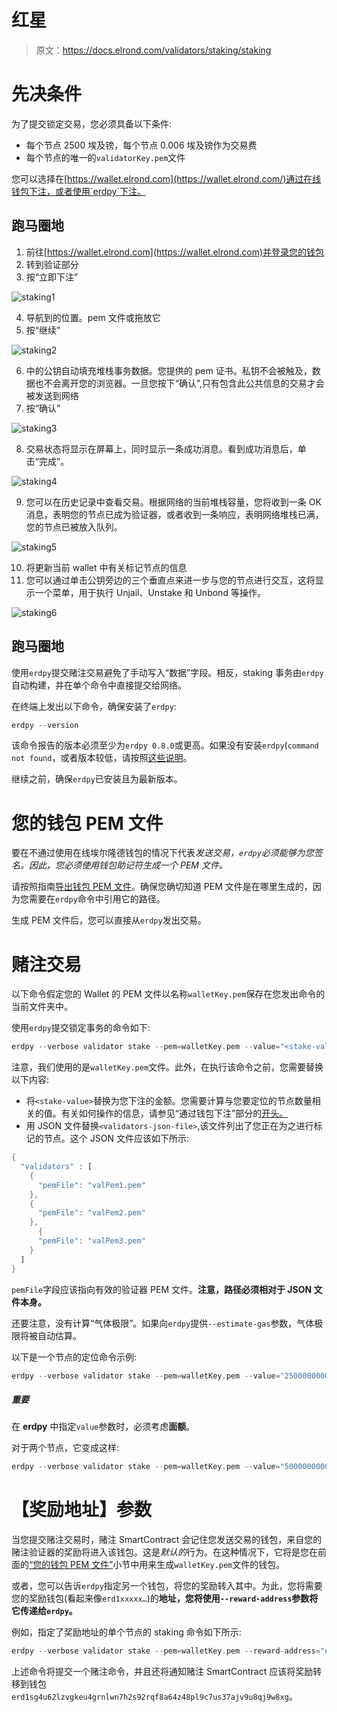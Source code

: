 # 红星

> 原文：<https://docs.elrond.com/validators/staking/staking>

 # **先决条件**

为了提交锁定交易，您必须具备以下条件:

*   每个节点 2500 埃及镑，每个节点 0.006 埃及镑作为交易费
*   每个节点的唯一的`validatorKey.pem`文件

您可以选择在[https://wallet.elrond.com](https://wallet.elrond.com/)通过在线钱包下注，或者使用`erdpy`下注。

## **跑马圈地**

1.  前往[https://wallet.elrond.com](https://wallet.elrond.com)并登录您的钱包
2.  转到验证部分
3.  按“立即下注”

![staking1](../Images/36b991c3a404a38e6ebc29bc92ee0e64.png)

4.  导航到的位置。pem 文件或拖放它
5.  按“继续”

![staking2](../Images/5be2f040615aa54fdcaaa17c0e1c6c0e.png)

6.  中的公钥自动填充堆栈事务数据。您提供的 pem 证书。私钥不会被触及，数据也不会离开您的浏览器。一旦您按下“确认”,只有包含此公共信息的交易才会被发送到网络
7.  按“确认”

![staking3](../Images/c1d6e8d2a5eaaf04b6b2ac5dd3d93643.png)

8.  交易状态将显示在屏幕上，同时显示一条成功消息。看到成功消息后，单击“完成”。

![staking4](../Images/548b04201a7fb562658e17b327e7e592.png)

9.  您可以在历史记录中查看交易。根据网络的当前堆栈容量，您将收到一条 OK 消息，表明您的节点已成为验证器，或者收到一条响应，表明网络堆栈已满，您的节点已被放入队列。

![staking5](../Images/81ab55eea66dccf9b74fa993459d594e.png)

10.  将更新当前 wallet 中有关标记节点的信息
11.  您可以通过单击公钥旁边的三个垂直点来进一步与您的节点进行交互，这将显示一个菜单，用于执行 Unjail、Unstake 和 Unbond 等操作。

![staking6](../Images/945dfb0c5512ac01f59e6780e7910ad6.png)

## **跑马圈地**

使用`erdpy`提交赌注交易避免了手动写入“数据”字段。相反，staking 事务由`erdpy`自动构建，并在单个命令中直接提交给网络。

在终端上发出以下命令，确保安装了`erdpy`:

```rust
erdpy --version 
```

该命令报告的版本必须至少为`erdpy 0.8.0`或更高。如果没有安装`erdpy`(`command not found`，或者版本较低，请按照[这些说明](/sdk-and-tools/erdpy/installing-erdpy)。

继续之前，确保`erdpy`已安装且为最新版本。

# **您的钱包 PEM 文件**

要在不通过使用在线埃尔隆德钱包的情况下代表*发送交易，`erdpy`必须能够为您签名。因此，您必须使用钱包助记符生成一个 PEM 文件。*

请按照指南[导出钱包 PEM 文件](/sdk-and-tools/erdpy/deriving-the-wallet-pem-file)。确保您确切知道 PEM 文件是在哪里生成的，因为您需要在`erdpy`命令中引用它的路径。

生成 PEM 文件后，您可以直接从`erdpy`发出交易。

# **赌注交易**

以下命令假定您的 Wallet 的 PEM 文件以名称`walletKey.pem`保存在您发出命令的当前文件夹中。

使用`erdpy`提交锁定事务的命令如下:

```rust
erdpy --verbose validator stake --pem=walletKey.pem --value="<stake-value>" --validators-file=<validators-json-file> --proxy=https://gateway.elrond.com --estimate-gas --recall-nonce 
```

注意，我们使用的是`walletKey.pem`文件。此外，在执行该命令之前，您需要替换以下内容:

*   将`<stake-value>`替换为您下注的金额。您需要计算与您要定位的节点数量相关的值。有关如何操作的信息，请参见“通过钱包下注”部分的[开头。](/validators/staking/staking#staking-through-the-wallet)
*   用 JSON 文件替换`<validators-json-file>`,该文件列出了您正在为之进行标记的节点。这个 JSON 文件应该如下所示:

```rust
{
  "validators" : [
    {
      "pemFile": "valPem1.pem"
    },
    {
      "pemFile": "valPem2.pem"
    },
      {
      "pemFile": "valPem3.pem"
    }
  ]
} 
```

`pemFile`字段应该指向有效的验证器 PEM 文件。**注意，路径必须相对于 JSON 文件本身。**

还要注意，没有计算“气体极限”。如果向`erdpy`提供`--estimate-gas`参数，气体极限将被自动估算。

以下是一个节点的定位命令示例:

```rust
erdpy --verbose validator stake --pem=walletKey.pem --value="2500000000000000000000" --validators-file=my-validators.json --proxy=https://gateway.elrond.com --estimate-gas --recall-nonce 
```

##### 重要

在 **erdpy** 中指定`value`参数时，必须考虑**面额**。

对于两个节点，它变成这样:

```rust
erdpy --verbose validator stake --pem=walletKey.pem --value="5000000000000000000000" --validators-file=my-validators.json --proxy=https://gateway.elrond.com --estimate-gas --recall-nonce 
```

# **【奖励地址】参数**

当您提交赌注交易时，赌注 SmartContract 会记住您发送交易的钱包，来自您的赌注验证器的奖励将进入该钱包。这是*默认的*行为。在这种情况下，它将是您在前面的[“您的钱包 PEM 文件”](/validators/staking/staking#your-wallet-pem-file)小节中用来生成`walletKey.pem`文件的钱包。

或者，您可以告诉`erdpy`指定另一个钱包，将您的奖励转入其中。为此，您将需要您的奖励钱包(看起来像`erd1xxxxx…`)的**地址，您将使用`--reward-address`参数将它传递给`erdpy`。**

例如，指定了奖励地址的单个节点的 staking 命令如下所示:

```rust
erdpy --verbose validator stake --pem=walletKey.pem --reward-address="erd1sg4u62lzvgkeu4grnlwn7h2s92rqf8a64z48pl9c7us37ajv9u8qj9w8xg" --value="2500000000000000000000" --number-of-nodes=1  --nodes-public-keys="b617d8bc442bda59510f77e04a1680e8b2d3293c8c4083d94260db96a4d732deaaf9855fa0cef2273f5a67b4f442c725efc06a5d366b9f15a66da9eb8208a09c9ab4066b6b3d38c3cf1ea7fab6489a90713b3b56d87de68c6558c80d7533bf27" --proxy=https://gateway.elrond.com --estimate-gas --recall-nonce 
```

上述命令将提交一个赌注命令，并且还将通知赌注 SmartContract 应该将奖励转移到钱包`erd1sg4u62lzvgkeu4grnlwn7h2s92rqf8a64z48pl9c7us37ajv9u8qj9w8xg`。